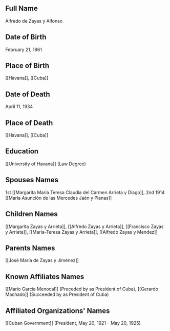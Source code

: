 ## Full Name
Alfredo de Zayas y Alfonso

## Date of Birth
February 21, 1861

## Place of Birth
[[Havana]], [[Cuba]]

## Date of Death
April 11, 1934

## Place of Death
[[Havana]], [[Cuba]]

## Education
[[University of Havana]] (Law Degree)

## Spouses Names
1st [[Margarita María Teresa Claudia del Carmen Arrieta y Diago]], 2nd 1914 [[María Asunción de las Mercedes Jaén y Planas]]

## Children Names
[[Margarita Zayas y Arrieta]], [[Alfredo Zayas y Arrieta]], [[Francisco Zayas y Arrieta]], [[Maria-Teresa Zayas y Arrieta]], [[Alfredo Zayas y Mendez]]

## Parents Names
[[José María de Zayas y Jiménez]]

## Known Affiliates Names
[[Mario García Menocal]] (Preceded by as President of Cuba), [[Gerardo Machado]] (Succeeded by as President of Cuba)

## Affiliated Organizations' Names
[[Cuban Government]] (President, May 20, 1921 – May 20, 1925)

